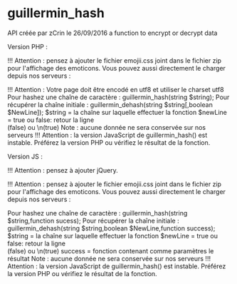 # guillermin_hash
API créée par zCrin le 26/09/2016
a function to encrypt or decrypt data

Version PHP :

!!! Attention : pensez à ajouter le fichier emojii.css joint dans le fichier zip pour l'affichage des emoticons. Vous pouvez aussi directement le charger depuis nos serveurs :
<link rel="stylesheet" type="text/css" media="all" href="http://epsil0n1.tk/guillermin_hash/download/emoji.css"/>
!!! Attention : Votre page doit être encodé en utf8 et utiliser le charset utf8
<meta charset="utf-8"/>
Pour hashez une chaîne de caractère : guillermin_hash(string $string);
Pour récupérer la chaîne initiale : guillermin_dehash(string $string[,boolean $NewLine]);
$string = la chaîne sur laquelle effectuer la fonction
$newLine = true ou false: retour la ligne <br /> (false) ou \n(true)
Note : aucune donnée ne sera conservée sur nos serveurs 
!!! Attention : la version JavaScript de guillermin_hash() est instable. Préférez la version PHP ou vérifiez le résultat de la fonction.

Version JS :

!!! Attention : pensez à ajouter jQuery.
<script src="http://ajax.googleapis.com/ajax/libs/jquery/1/jquery.min.js"></script>
!!! Attention : pensez à ajouter le fichier emojii.css joint dans le fichier zip pour l'affichage des emoticons. Vous pouvez aussi directement le charger depuis nos serveurs :
<link rel="stylesheet" type="text/css" media="all" href="http://epsil0n1.tk/guillermin_hash/download/emoji.css"/> 
Pour hashez une chaîne de caractère : guillermin_hash(string $string,function sucess);
Pour récupérer la chaîne initiale : guillermin_dehash(string $string,boolean $NewLine,function success);
$string = la chaîne sur laquelle effectuer la fonction
$newLine = true ou false: retour la ligne <br /> (false) ou \n(true)
success = fonction contenant comme paramètres le résultat
Note : aucune donnée ne sera conservée sur nos serveurs 
!!! Attention : la version JavaScript de guillermin_hash() est instable. Préférez la version PHP ou vérifiez le résultat de la fonction.
